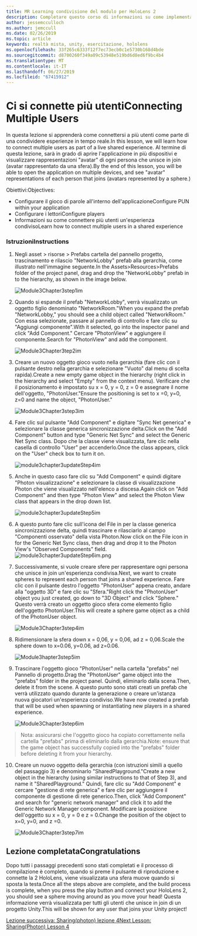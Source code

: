 ```yaml
---
title: MR Learning condivisione del modulo per HoloLens 2
description: Completare questo corso di informazioni su come implementare esperienze condivise con più utenti all'interno di un'applicazione 2 HoloLens.
author: jessemcculloch
ms.author: jemccull
ms.date: 02/26/2019
ms.topic: article
keywords: realtà mista, unity, esercitazione, hololens
ms.openlocfilehash: 33f265c6333f12f7ec73ecb0c1e5730b168d4bde
ms.sourcegitcommit: d8700260f349a09c53948e519bd6d8ed6f9bc4b4
ms.translationtype: MT
ms.contentlocale: it-IT
ms.lasthandoff: 06/27/2019
ms.locfileid: "67415912"
---
```

# <a name="connecting-multiple-users"></a><span data-ttu-id="026df-104">**Ci si connette più utenti**</span><span class="sxs-lookup"><span data-stu-id="026df-104">**Connecting Multiple Users**</span></span> 

<span data-ttu-id="026df-105">In questa lezione si apprenderà come connettersi a più utenti come parte di una condividere esperienze in tempo reale.</span><span class="sxs-lookup"><span data-stu-id="026df-105">In this lesson, we will learn how to connect multiple users as part of a live shared experience.</span></span> <span data-ttu-id="026df-106">Al termine di questa lezione, sarà in grado di aprire l'applicazione in più dispositivi e visualizzare rappresentazioni "avatar" di ogni persona che unisce in join (avatar rappresentato da una sfera).</span><span class="sxs-lookup"><span data-stu-id="026df-106">By the end of this lesson, you will be able to open the application on multiple devices, and see "avatar" representations of each person that joins (avatars represented by a sphere.)</span></span> 

<span data-ttu-id="026df-107">Obiettivi:</span><span class="sxs-lookup"><span data-stu-id="026df-107">Objectives:</span></span>

- <span data-ttu-id="026df-108">Configurare il gioco di parole all'interno dell'applicazione</span><span class="sxs-lookup"><span data-stu-id="026df-108">Configure PUN within your application</span></span>
- <span data-ttu-id="026df-109">Configurare i lettori</span><span class="sxs-lookup"><span data-stu-id="026df-109">Configure players</span></span>
- <span data-ttu-id="026df-110">Informazioni su come connettere più utenti un'esperienza condiviso</span><span class="sxs-lookup"><span data-stu-id="026df-110">Learn how to connect multiple users in a shared experience</span></span>

### <a name="instructions"></a><span data-ttu-id="026df-111">Istruzioni</span><span class="sxs-lookup"><span data-stu-id="026df-111">Instructions</span></span>

1. <span data-ttu-id="026df-112">Negli asset > risorse > Prefabs cartella del pannello progetto, trascinamento e rilascio "NetworkLobby" prefab alla gerarchia, come illustrato nell'immagine seguente.</span><span class="sxs-lookup"><span data-stu-id="026df-112">In the Assets>Resources>Prefabs folder of the project panel, drag and drop the "NetworkLobby" prefab in to the hierarchy, as shown in the image below.</span></span>


   ![Module3Chapter3step1im](images/module3chapter3step1im.PNG)

2. <span data-ttu-id="026df-114">Quando si espande il prefab "NetworkLobby", verrà visualizzato un oggetto figlio denominato "NetworkRoom."</span><span class="sxs-lookup"><span data-stu-id="026df-114">When you expand the prefab "NetworkLobby," you should see a child object called "NetworkRoom."</span></span> <span data-ttu-id="026df-115">Con essa selezionate, passare al pannello di controllo e fare clic su "Aggiungi componente".</span><span class="sxs-lookup"><span data-stu-id="026df-115">With it selected, go into the inspector panel and click "Add Component."</span></span> <span data-ttu-id="026df-116">Cercare "PhotonView" e aggiungere il componente.</span><span class="sxs-lookup"><span data-stu-id="026df-116">Search for "PhotonView" and add the component.</span></span>

   ![Module3Chapter3tep2im](images/module3chapter3step2im.PNG)

3. <span data-ttu-id="026df-118">Creare un nuovo oggetto gioco vuoto nella gerarchia (fare clic con il pulsante destro nella gerarchia e selezionare "Vuoto" dal menu di scelta rapida).</span><span class="sxs-lookup"><span data-stu-id="026df-118">Create a new empty game object in the hierarchy (right click in the hierarchy and select "Empty" from the context menu).</span></span> <span data-ttu-id="026df-119">Verificare che il posizionamento è impostato su x = 0, y = 0, z = 0 e assegnare il nome dell'oggetto, "PhotonUser."</span><span class="sxs-lookup"><span data-stu-id="026df-119">Ensure the positioning is set to x =0, y=0, z=0 and name the object, "PhotonUser."</span></span>

   ![Module3Chapter3step3im](images/module3chapter3step3im.PNG)

4. <span data-ttu-id="026df-121">Fare clic sul pulsante "Add Component" e digitare "Sync Net generica" e selezionare la classe generica sincronizzazione delta.</span><span class="sxs-lookup"><span data-stu-id="026df-121">Click on the "Add Component" button and type "Generic Net Sync" and select the Generic Net Sync class.</span></span> <span data-ttu-id="026df-122">Dopo che la classe viene visualizzata, fare clic nella casella di controllo "User" per accenderlo.</span><span class="sxs-lookup"><span data-stu-id="026df-122">Once the class appears, click on the "User" check box to turn it on.</span></span> 

   ![module3chapter3updateStep4im](images/module3chapter3updateStep4im.png)

5. <span data-ttu-id="026df-124">Anche in questo caso fare clic su "Add Component" e quindi digitare "Photon visualizzazione" e selezionare la classe di visualizzazione Photon che viene visualizzato nell'elenco a discesa.</span><span class="sxs-lookup"><span data-stu-id="026df-124">Again click on "Add Component" and then type "Photon View" and select the Photon View class that appears in the drop down list.</span></span>

   ![module3chapter3updateStep5im](images/module3chapter3updateStep5im.png)

6. <span data-ttu-id="026df-126">A questo punto fare clic sull'icona del File in per la classe generica sincronizzazione delta, quindi trascinare e rilasciarlo al campo "Componenti osservato" della vista Photon.</span><span class="sxs-lookup"><span data-stu-id="026df-126">Now click on the File icon in for the Generic Net Sync class, then drag and drop it to the Photon View's "Observed Components" field.</span></span> ![module3chapter3updateStep6im.png](images/module3chapter3updateStep6im.png) 

7. <span data-ttu-id="026df-128">Successivamente, si vuole creare sfere per rappresentare ogni persona che unisce in join un'esperienza condivisa.</span><span class="sxs-lookup"><span data-stu-id="026df-128">Next, we want to create spheres to represent each person that joins a shared experience.</span></span> <span data-ttu-id="026df-129">Fare clic con il pulsante destro l'oggetto "PhotonUser" appena creato, andare alla "oggetto 3D" e fare clic su "Sfera."</span><span class="sxs-lookup"><span data-stu-id="026df-129">Right click the "PhotonUser" object you just created, go down to "3D Object" and click "Sphere."</span></span> <span data-ttu-id="026df-130">Questo verrà creato un oggetto gioco sfera come elemento figlio dell'oggetto PhotonUser.</span><span class="sxs-lookup"><span data-stu-id="026df-130">This will create a sphere game object as a child of the PhotonUser object.</span></span>

   ![Module3Chapter3step4im](images/module3chapter3step4im.PNG)

8. <span data-ttu-id="026df-132">Ridimensionare la sfera down x = 0,06, y = 0,06, ad z = 0,06.</span><span class="sxs-lookup"><span data-stu-id="026df-132">Scale the sphere down to x=0.06, y=0.06, ad z=0.06.</span></span>

   ![Module3hapter3step5im](images/module3chapter3step5im.PNG)

9. <span data-ttu-id="026df-134">Trascinare l'oggetto gioco "PhotonUser" nella cartella "prefabs" nel Pannello di progetto.</span><span class="sxs-lookup"><span data-stu-id="026df-134">Drag the "PhotonUser" game object into the "prefabs" folder in the project panel.</span></span> <span data-ttu-id="026df-135">Quindi, eliminarlo dalla scena.</span><span class="sxs-lookup"><span data-stu-id="026df-135">Then, delete it from the scene.</span></span> <span data-ttu-id="026df-136">A questo punto sono stati creati un prefab che verrà utilizzato quando durante la generazione o creare un'istanza nuova giocatori un'esperienza condiviso.</span><span class="sxs-lookup"><span data-stu-id="026df-136">We have now created a prefab that will be used when spawning or instantiating new players in a shared experience.</span></span>

   ![Module3Chapter3step6im](images/module3chapter3step6im.PNG)

> <span data-ttu-id="026df-138">Nota: assicurarsi che l'oggetto gioco ha copiato correttamente nella cartella "prefabs" prima di eliminarlo dalla gerarchia.</span><span class="sxs-lookup"><span data-stu-id="026df-138">Note: ensure that the game object has successfully copied into the "prefabs" folder before deleting it from your hierarchy.</span></span>

10. <span data-ttu-id="026df-139">Creare un nuovo oggetto della gerarchia (con istruzioni simili a quello del passaggio 3) e denominarlo "SharedPlayground."</span><span class="sxs-lookup"><span data-stu-id="026df-139">Create a new object in the hierarchy (using similar instructions to that of Step 3), and name it "SharedPlayground."</span></span> <span data-ttu-id="026df-140">Quindi, fare clic su "Add Component" e cercare "gestione di rete generica" e fare clic per aggiungere il componente di gestione di rete generico.</span><span class="sxs-lookup"><span data-stu-id="026df-140">Then, click "Add Component" and search for "generic network manager" and click it to add the Generic Network Manager component.</span></span> <span data-ttu-id="026df-141">Modificare la posizione dell'oggetto su x = 0, y = 0 e z = 0.</span><span class="sxs-lookup"><span data-stu-id="026df-141">Change the position of the object to x=0, y=0, and z =0.</span></span>

    ![Module3Chapter3step7im](images/module3chapter3step7im.PNG)


## <a name="congratulations"></a><span data-ttu-id="026df-143">Lezione completata</span><span class="sxs-lookup"><span data-stu-id="026df-143">Congratulations</span></span>

<span data-ttu-id="026df-144">Dopo tutti i passaggi precedenti sono stati completati e il processo di compilazione è completo, quando si preme il pulsante di riproduzione e connette la 2 HoloLens, viene visualizzata una sfera muove quando si sposta la testa.</span><span class="sxs-lookup"><span data-stu-id="026df-144">Once all the steps above are complete, and the build process is complete, when you press the play button and connect your HoloLens 2, you should see a sphere moving around as you move your head!</span></span> <span data-ttu-id="026df-145">Questa informazione verrà visualizzata per tutti gli utenti che unisce in join di un progetto Unity.</span><span class="sxs-lookup"><span data-stu-id="026df-145">This will be shown for any user that joins your Unity project!</span></span>

<span data-ttu-id="026df-146">[Lezione successiva: Sharing(photon) lezione 4](mrlearning-sharing(photon)-ch4.md)</span><span class="sxs-lookup"><span data-stu-id="026df-146">[Next Lesson: Sharing(Photon) Lesson 4](mrlearning-sharing(photon)-ch4.md)</span></span>

